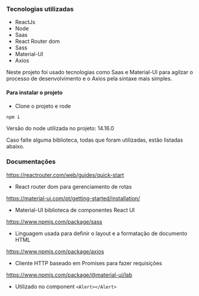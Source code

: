 ### Tecnologias utilizadas ### 
- ReactJs
- Node 
- Saas
- React Router dom
- Sass
- Material-UI
- Axios

<span>Neste projeto foi usado tecnologias como Saas e Material-UI para agilzar o processo de desenvolvimento e o Axios pela sintaxe mais simples. <span>
#### Para instalar o projeto ####
- Clone o projeto e rode 

``` npm i ```

Versão do node utilizada no projeto: 14.16.0

Caso falte alguma biblioteca, todas que foram utilizadas, estão listadas abaixo. 
### Documentações ###
https://reactrouter.com/web/guides/quick-start
- React router dom para gerenciamento de rotas

https://material-ui.com/pt/getting-started/installation/
- Material-UI biblioteca de componentes React UI 

https://www.npmjs.com/package/sass
- Linguagem usada para definir o layout e a formatação de documento HTML

https://www.npmjs.com/package/axios
- Cliente HTTP baseado em Promises para fazer requisições

https://www.npmjs.com/package/@material-ui/lab
- Utilizado no component ```<Alert></Alert>```